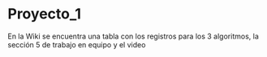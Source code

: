 # Proyecto_1

En la Wiki se encuentra una tabla con los registros para los 3 algoritmos, la sección 5 de trabajo en equipo y el video
